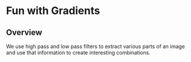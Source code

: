 # Fun with Gradients

## Overview

We use high pass and low pass filters to extract various parts of an image and use that information to create interesting combinations.
